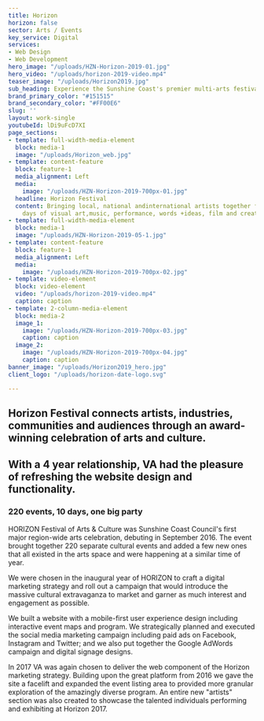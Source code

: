 ```yaml
---
title: Horizon
horizon: false
sector: Arts / Events
key_service: Digital
services:
- Web Design
- Web Development
hero_image: "/uploads/HZN-Horizon-2019-01.jpg"
hero_video: "/uploads/horizon-2019-video.mp4"
teaser_image: "/uploads/Horizon2019.jpg"
sub_heading: Experience the Sunshine Coast's premier multi-arts festival.
brand_primary_color: "#151515"
brand_secondary_color: "#FF00E6"
slug: ''
layout: work-single
youtubeId: lDi9uFcD7XI
page_sections:
- template: full-width-media-element
  block: media-1
  image: "/uploads/Horizon_web.jpg"
- template: content-feature
  block: feature-1
  media_alignment: Left
  media:
    image: "/uploads/HZN-Horizon-2019-700px-01.jpg"
  headline: Horizon Festival
  content: Bringing local, national andinternational artists together for10 arts-fuelled
    days of visual art,music, performance, words +ideas, film and creativeworkshops.
- template: full-width-media-element
  block: media-1
  image: "/uploads/HZN-Horizon-2019-05-1.jpg"
- template: content-feature
  block: feature-1
  media_alignment: Left
  media:
    image: "/uploads/HZN-Horizon-2019-700px-02.jpg"
- template: video-element
  block: video-element
  video: "/uploads/horizon-2019-video.mp4"
  caption: caption
- template: 2-column-media-element
  block: media-2
  image_1:
    image: "/uploads/HZN-Horizon-2019-700px-03.jpg"
    caption: caption
  image_2:
    image: "/uploads/HZN-Horizon-2019-700px-04.jpg"
    caption: caption
banner_image: "/uploads/Horizon2019_hero.jpg"
client_logo: "/uploads/horizon-date-logo.svg"

---
```

## Horizon Festival connects artists, industries, communities and audiences through an award-winning celebration of arts and culture. 

## With a 4 year relationship, VA had the pleasure of refreshing the website design and functionality.

### 220 events, 10 days, one big party

HORIZON Festival of Arts & Culture was Sunshine Coast Council's first major region-wide arts celebration, debuting in September 2016. The event brought together 220 separate cultural events and added a few new ones that all existed in the arts space and were happening at a similar time of year.

We were chosen in the inaugural year of HORIZON to craft a digital marketing strategy and roll out a campaign that would introduce the massive cultural extravaganza to market and garner as much interest and engagement as possible.

We built a website with a mobile-first user experience design including interactive event maps and program. We strategically planned and executed the social media marketing campaign including paid ads on Facebook, Instagram and Twitter; and we also put together the Google AdWords campaign and digital signage designs.

In 2017 VA was again chosen to deliver the web component of the Horizon marketing strategy. Building upon the great platform from 2016 we gave the site a facelift and expanded the event listing area to provided more granular exploration of the amazingly diverse program. An entire new "artists" section was also created to showcase the talented individuals performing and exhibiting at Horizon 2017.